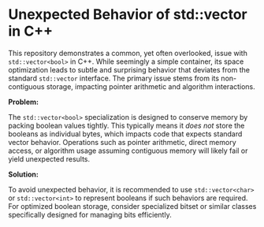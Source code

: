 # Unexpected Behavior of std::vector<bool> in C++

This repository demonstrates a common, yet often overlooked, issue with `std::vector<bool>` in C++.  While seemingly a simple container, its space optimization leads to subtle and surprising behavior that deviates from the standard `std::vector` interface.  The primary issue stems from its non-contiguous storage, impacting pointer arithmetic and algorithm interactions.

**Problem:**

The `std::vector<bool>` specialization is designed to conserve memory by packing boolean values tightly. This typically means it *does not* store the booleans as individual bytes, which impacts code that expects standard vector behavior. Operations such as pointer arithmetic, direct memory access, or algorithm usage assuming contiguous memory will likely fail or yield unexpected results.

**Solution:**

To avoid unexpected behavior, it is recommended to use `std::vector<char>` or `std::vector<int>` to represent booleans if such behaviors are required.  For optimized boolean storage, consider specialized bitset or similar classes specifically designed for managing bits efficiently. 
